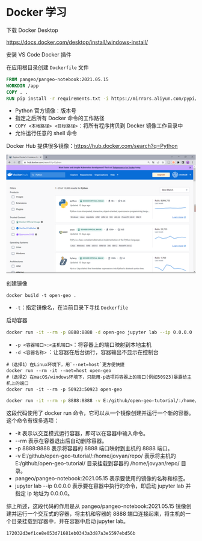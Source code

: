 # Docker 学习



下载 Docker Desktop

https://docs.docker.com/desktop/install/windows-install/



安装 VS Code Docker 插件



在应用根目录创建 `Dockerfile` 文件

```dockerfile
FROM pangeo/pangeo-notebook:2021.05.15
WORKDIR /app
COPY . .
RUN pip install -r requirements.txt -i https://mirrors.aliyun.com/pypi/simple/
```

- Python 官方镜像：版本号
- 指定之后所有 Docker 命令的工作路径
- `COPY <本地路径> <目标路径>`：将所有程序拷贝到 Docker 镜像工作目录中
- 允许运行任意的 shell 命令

Docker Hub 提供很多镜像：https://hub.docker.com/search?q=Python

![image-20230426144654613](./img/image-20230426144654613.png)



创建镜像

```
docker build -t open-geo .
```

- `-t`：指定镜像名，在当前目录下寻找 `Dockerfile`



启动容器

```sh
docker run -it --rm -p 8888:8888 -d open-geo jupyter lab --ip 0.0.0.0
```

- `-p <容器端口>:<主机端口>`：将容器上的端口映射到本地主机
- `-d <容器名称>` ：让容器在后台运行，容器输出不显示在控制台



```
#（选择1）在Linux环境下，用`--net=host`更方便快捷
docker run --rm -it --net=host open-geo
#（选择2）在macOS/windows环境下，只能用-p选项将容器上的端口(例如50923)暴露给主机上的端口
docker run -it --rm -p 50923:50923 open-geo
```



```sh
docker run -it --rm -p 8888:8888 -v E:/github/open-geo-tutorial/:/home/jovyan/repo/ pangeo/pangeo-notebook:2021.05.15 jupyter lab --ip 0.0.0.0
```

这段代码使用了 docker run 命令，它可以从一个镜像创建并运行一个新的容器。这个命令有很多选项：

- -it 表示以交互模式运行容器，即可以在容器中输入命令。
- --rm 表示在容器退出后自动删除容器。
- -p 8888:8888 表示将容器的 8888 端口映射到主机的 8888 端口。
- -v E:/github/open-geo-tutorial/:/home/jovyan/repo/ 表示将主机的 E:/github/open-geo-tutorial/ 目录挂载到容器的 /home/jovyan/repo/ 目录。
- pangeo/pangeo-notebook:2021.05.15 表示要使用的镜像的名称和标签。
- jupyter lab --ip 0.0.0.0 表示要在容器中执行的命令，即启动 jupyter lab 并指定 ip 地址为 0.0.0.0。

综上所述，这段代码的作用是从 pangeo/pangeo-notebook:2021.05.15 镜像创建并运行一个交互式的容器，将主机和容器的 8888 端口连接起来，将主机的一个目录挂载到容器中，并在容器中启动 jupyter lab。

```
172032d3ef1ce8e053d71681eb0343a3d87a3e5597ebd56b
```

